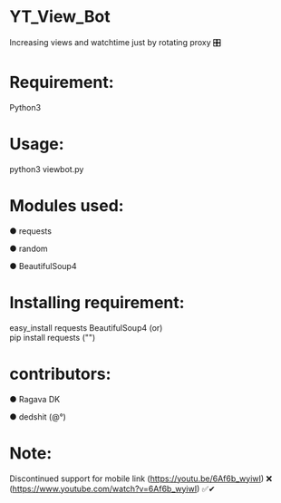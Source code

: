 # YT_View_Bot
Increasing views and watchtime just by rotating proxy 🎛

# Requirement:
Python3

# Usage:
python3 viewbot.py

# Modules used:
● requests

● random

● BeautifulSoup4

# Installing requirement:

 easy_install requests BeautifulSoup4
     (or)   
     pip install requests ("")

# contributors:
 ●  Ragava DK
 
 ●  dedshit (@°)
 
# Note:
  Discontinued support for mobile link
      (https://youtu.be/6Af6b_wyiwI) ❌
      (https://www.youtube.com/watch?v=6Af6b_wyiwI) ✅✔
